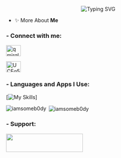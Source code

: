 

<p align="center"> <img src="https://readme-typing-svg.demolab.com?font=&pause=890&color=C7FFCA&random=false&width=435&lines=%F0%9F%91%8B%F0%9F%8F%BC+Hello+iam+A+m+i+r+a+l+i+!;%F0%9F%98%8E+Welcome+To+My+Github+Profile;%F0%9F%8C%B1+In+Love+With+Codding;++Currently+Lerning+Python;Experiencenced+Discord+Developer;%F0%9F%A4%9D+You+Can+Talk+to+Me+By+Connect.To.Me+Tab+!" alt="Typing SVG" /></a>

  
- ✨ More About **Me**

<h3 align="left">- Connect with me:</h3>
<p align="left">
<a href="https://instagram.com/qmirqli_" target="blank"><img align="center" src="https://raw.githubusercontent.com/rahuldkjain/github-profile-readme-generator/master/src/images/icons/Social/instagram.svg" alt="qmirqli_" height="30" width="40" /></a>

<a href="https://discord.gg/UCEg533pun" target="blank"><img align="center" src="https://raw.githubusercontent.com/rahuldkjain/github-profile-readme-generator/master/src/images/icons/Social/discord.svg" alt="UCEg533pun" height="30" width="40" /></a>
</p>

<h3 align="left">- Languages and Apps I Use:</h3>

[![My Skills](https://skillicons.dev/icons?i=discord,bots,py,github,instagram,ps,vscode,replit,wordpress,pr)]

<p><img align="left" src="https://github-readme-stats.vercel.app/api/top-langs?username=iamsomeb0dy&show_icons=true&locale=en&layout=compact" alt="iamsomeb0dy" /></p>

<p>&nbsp;<img align="center" src="https://github-readme-stats.vercel.app/api?username=iamsomeb0dy&show_icons=true&locale=en" alt="iamsomeb0dy" /></p>


<h3 align="left">- Support:</h3>

<a href="https://www.coffeebede.com/amiraliar" ><img width="210px" height="50px" src="https://coffeebede.ir/DashboardTemplateV2/app-assets/images/banner/default-yellow.svg" /></a>
